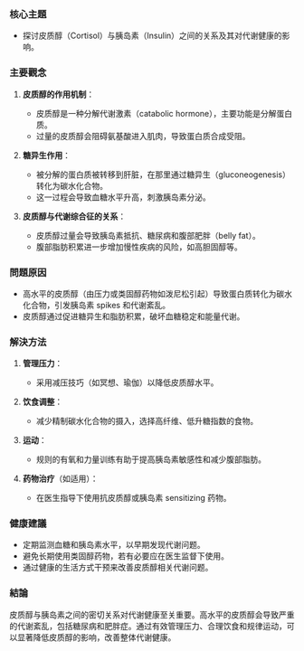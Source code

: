 ### 核心主題
- 探讨皮质醇（Cortisol）与胰岛素（Insulin）之间的关系及其对代谢健康的影响。

### 主要觀念
1. **皮质醇的作用机制**：
   - 皮质醇是一种分解代谢激素（catabolic hormone），主要功能是分解蛋白质。
   - 过量的皮质醇会阻碍氨基酸进入肌肉，导致蛋白质合成受阻。

2. **糖异生作用**：
   - 被分解的蛋白质被转移到肝脏，在那里通过糖异生（gluconeogenesis）转化为碳水化合物。
   - 这一过程会导致血糖水平升高，刺激胰岛素分泌。

3. **皮质醇与代谢综合征的关系**：
   - 皮质醇过量会导致胰岛素抵抗、糖尿病和腹部肥胖（belly fat）。
   - 腹部脂肪积累进一步增加慢性疾病的风险，如高胆固醇等。

### 問題原因
- 高水平的皮质醇（由压力或类固醇药物如泼尼松引起）导致蛋白质转化为碳水化合物，引发胰岛素 spikes 和代谢紊乱。
- 皮质醇通过促进糖异生和脂肪积累，破坏血糖稳定和能量代谢。

### 解決方法
1. **管理压力**：
   - 采用减压技巧（如冥想、瑜伽）以降低皮质醇水平。
   
2. **饮食调整**：
   - 减少精制碳水化合物的摄入，选择高纤维、低升糖指数的食物。
   
3. **运动**：
   - 规则的有氧和力量训练有助于提高胰岛素敏感性和减少腹部脂肪。

4. **药物治疗**（如适用）：
   - 在医生指导下使用抗皮质醇或胰岛素 sensitizing 药物。

### 健康建議
- 定期监测血糖和胰岛素水平，以早期发现代谢问题。
- 避免长期使用类固醇药物，若有必要应在医生监督下使用。
- 通过健康的生活方式干预来改善皮质醇相关代谢问题。

### 結論
皮质醇与胰岛素之间的密切关系对代谢健康至关重要。高水平的皮质醇会导致严重的代谢紊乱，包括糖尿病和肥胖症。通过有效管理压力、合理饮食和规律运动，可以显著降低皮质醇的影响，改善整体代谢健康。